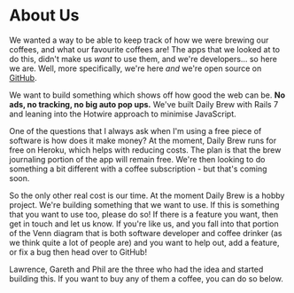 # About Us

We wanted a way to be able to keep track of how we were brewing our coffees, and what our favourite coffees are! The
apps that we looked at to do this, didn't make us _want_ to use them, and we're developers... so here we are. Well, more
specifically, we're here _and_ we're open source on [GitHub](https://github.com/phil-6/dailybrew).

We want to build something which shows off how good the web can be. **No ads, no tracking, no big auto pop ups.** We've
built Daily Brew with Rails 7 and leaning into the Hotwire approach to minimise JavaScript.

One of the questions that I always ask when I'm using a free piece of software is how does it make money? At the moment,
Daily Brew runs for free on Heroku, which helps with reducing costs. The plan is that the brew journaling portion
of the app will remain free. We're then looking to do something a bit different with a coffee subscription - but that's
coming soon.

So the only other real cost is our time. At the moment Daily Brew is a hobby project. We're building something that we
want to use. If this is something that you want to use too, please do so! If there is a feature you want, then get in
touch and let us know. If you're like us, and you fall into that portion of the Venn diagram that is both software
developer and coffee drinker (as we think quite a lot of people are) and you want to help out, add a feature, or fix a
bug then head over to GitHub!

Lawrence, Gareth and Phil are the three who had the idea and started building this. If you want to buy any of them a
coffee, you can do so below.
